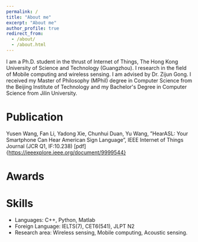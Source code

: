 ```yaml
---
permalink: /
title: "About me"
excerpt: "About me"
author_profile: true
redirect_from: 
  - /about/
  - /about.html
---
```


I am a Ph.D. student in the thrust of Internet of Things, The Hong Kong University of Science and Technology (Guangzhou). I research in the field of Mobile computing and wireless sensing. I am advised by Dr. Zijun Gong. I received my Master of Philosophy (MPhil) degree in Computer Science from the Beijing Institute of Technology and my Bachelor's Degree in Computer Science from Jilin University.

# Publication

Yusen Wang, Fan Li, Yadong Xie, Chunhui Duan, Yu Wang, ”HearASL: Your Smartphone Can Hear American
Sign Language”, IEEE Internet of Things Journal (JCR Q1, IF:10.238) [pdf]{https://ieeexplore.ieee.org/document/9999544}


# Awards

# Skills
* Languages: C++, Python, Matlab
* Foreign Language: IELTS(7), CET6(541), JLPT N2
* Research area: Wireless sensing, Mobile computing, Acoustic sensing.

